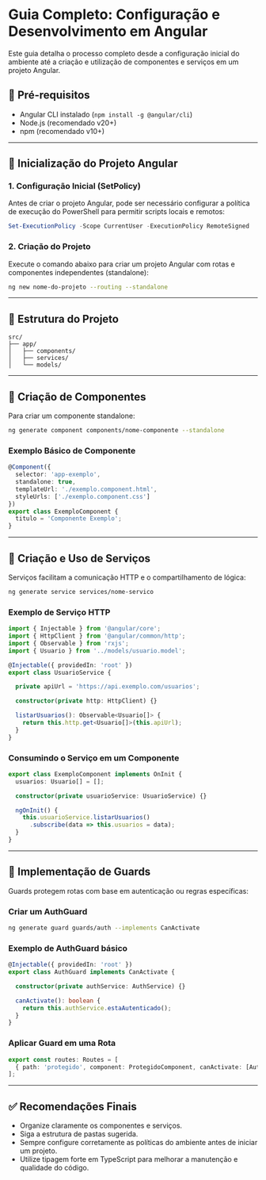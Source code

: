 # Guia Completo: Configuração e Desenvolvimento em Angular

Este guia detalha o processo completo desde a configuração inicial do ambiente até a criação e utilização de componentes e serviços em um projeto Angular.

## 📌 Pré-requisitos

- Angular CLI instalado (`npm install -g @angular/cli`)
- Node.js (recomendado v20+)
- npm (recomendado v10+)

---

## 🚀 Inicialização do Projeto Angular

### 1. Configuração Inicial (SetPolicy)

Antes de criar o projeto Angular, pode ser necessário configurar a política de execução do PowerShell para permitir scripts locais e remotos:

```powershell
Set-ExecutionPolicy -Scope CurrentUser -ExecutionPolicy RemoteSigned
```

### 2. Criação do Projeto

Execute o comando abaixo para criar um projeto Angular com rotas e componentes independentes (standalone):

```bash
ng new nome-do-projeto --routing --standalone
```

---

## 🔧 Estrutura do Projeto

```
src/
├── app/
│   ├── components/
│   ├── services/
│   └── models/
```

---

## 🧩 Criação de Componentes

Para criar um componente standalone:

```bash
ng generate component components/nome-componente --standalone
```

### Exemplo Básico de Componente

```typescript
@Component({
  selector: 'app-exemplo',
  standalone: true,
  templateUrl: './exemplo.component.html',
  styleUrls: ['./exemplo.component.css']
})
export class ExemploComponent {
  titulo = 'Componente Exemplo';
}
```

---

## 🔌 Criação e Uso de Serviços

Serviços facilitam a comunicação HTTP e o compartilhamento de lógica:

```bash
ng generate service services/nome-servico
```

### Exemplo de Serviço HTTP

```typescript
import { Injectable } from '@angular/core';
import { HttpClient } from '@angular/common/http';
import { Observable } from 'rxjs';
import { Usuario } from '../models/usuario.model';

@Injectable({ providedIn: 'root' })
export class UsuarioService {

  private apiUrl = 'https://api.exemplo.com/usuarios';

  constructor(private http: HttpClient) {}

  listarUsuarios(): Observable<Usuario[]> {
    return this.http.get<Usuario[]>(this.apiUrl);
  }
}
```

### Consumindo o Serviço em um Componente

```typescript
export class ExemploComponent implements OnInit {
  usuarios: Usuario[] = [];

  constructor(private usuarioService: UsuarioService) {}

  ngOnInit() {
    this.usuarioService.listarUsuarios()
      .subscribe(data => this.usuarios = data);
  }
}
```

---

## 🔐 Implementação de Guards

Guards protegem rotas com base em autenticação ou regras específicas:

### Criar um AuthGuard

```bash
ng generate guard guards/auth --implements CanActivate
```

### Exemplo de AuthGuard básico

```typescript
@Injectable({ providedIn: 'root' })
export class AuthGuard implements CanActivate {

  constructor(private authService: AuthService) {}

  canActivate(): boolean {
    return this.authService.estaAutenticado();
  }
}
```

### Aplicar Guard em uma Rota

```typescript
export const routes: Routes = [
  { path: 'protegido', component: ProtegidoComponent, canActivate: [AuthGuard] }
];
```

---

## ✅ Recomendações Finais

- Organize claramente os componentes e serviços.
- Siga a estrutura de pastas sugerida.
- Sempre configure corretamente as políticas do ambiente antes de iniciar um projeto.
- Utilize tipagem forte em TypeScript para melhorar a manutenção e qualidade do código.
